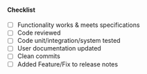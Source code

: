 #### Checklist
- [ ] Functionality works & meets specifications
- [ ] Code reviewed
- [ ] Code unit/integration/system tested
- [ ] User documentation updated
- [ ] Clean commits
- [ ] Added Feature/Fix to release notes
